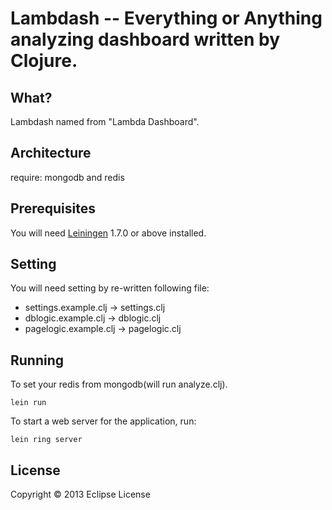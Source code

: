 # Lambdash -- Everything or Anything analyzing dashboard written by Clojure.

## What?

 Lambdash named from "Lambda Dashboard".

## Architecture

require: mongodb and redis

## Prerequisites

You will need [Leiningen][1] 1.7.0 or above installed.

[1]: https://github.com/technomancy/leiningen

## Setting

You will need setting by re-written following file:

- settings.example.clj -> settings.clj
- dblogic.example.clj -> dblogic.clj
- pagelogic.example.clj -> pagelogic.clj

## Running

To set your redis from mongodb(will run analyze.clj).

    lein run

To start a web server for the application, run:

    lein ring server

## License

Copyright © 2013 Eclipse License
